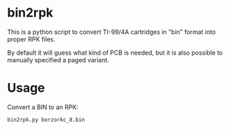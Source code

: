 bin2rpk
=======

This is a python script to convert TI-99/4A cartridges in "bin"
format into proper RPK files.

By default it will guess what kind of PCB is needed, but it is also
possible to manually specified a paged variant.


Usage
=====

Convert a BIN to an RPK:

```
bin2rpk.py borzorkc_8.bin
```
